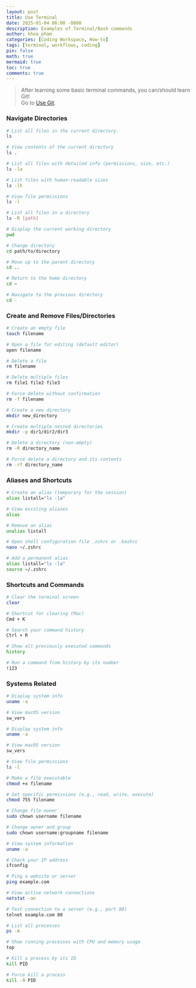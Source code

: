 ```yaml
---
layout: post
title: Use Terminal
date: 2025-01-04 06:00 -0800
description: Examples of Terminal/Bash commands
author: khoa_pham
categories: [Coding Workspace, How-to]
tags: [terminal, workflows, coding]
pin: false
math: true
mermaid: true
toc: true
comments: true
---
```


> After learning some basic terminal commands, you can/should learn Git!  
> Go to [Use Git](https://khoapham1002.github.io/mindpalace/posts/use-git/).

### Navigate Directories

```bash
# List all files in the current directory
ls

# View contents of the current directory
ls .

# List all files with detailed info (permissions, size, etc.)
ls -la

# List files with human-readable sizes
ls -lh

# View file permissions
ls -l

# List all files in a directory
ls -R [path]
```

```bash
# Display the current working directory
pwd

# Change directory
cd path/to/directory

# Move up to the parent directory
cd ..

# Return to the home directory
cd ~

# Navigate to the previous directory
cd -
```

### Create and Remove Files/Directories

```bash
# Create an empty file
touch filename

# Open a file for editing (default editor)
open filename

# Delete a file
rm filename

# Delete multiple files
rm file1 file2 file3

# Force delete without confirmation
rm -f filename
```

```bash
# Create a new directory
mkdir new_directory

# Create multiple nested directories
mkdir -p dir1/dir2/dir3

# Delete a directory (non-empty)
rm -R directory_name

# Force delete a directory and its contents
rm -rf directory_name
```

### Aliases and Shortcuts

```bash
# Create an alias (temporary for the session)
alias listall="ls -la"

# View existing aliases
alias

# Remove an alias
unalias listall
```

```bash
# Open shell configuration file .zshrc or .bashrc
nano ~/.zshrc

# Add a permanent alias
alias listall="ls -la"
source ~/.zshrc
```

### Shortcuts and Commands

```bash
# Clear the terminal screen
clear

# Shortcut for clearing (Mac)
Cmd + K
```

```bash
# Search your command history
Ctrl + R

# Show all previously executed commands
history

# Run a command from history by its number
!123
```

### Systems Related

```bash
# Display system info
uname -a

# View macOS version
sw_vers

# Display system info
uname -a

# View macOS version
sw_vers
```

```bash
# View file permissions
ls -l

# Make a file executable
chmod +x filename

# Set specific permissions (e.g., read, write, execute)
chmod 755 filename

# Change file owner
sudo chown username filename

# Change owner and group
sudo chown username:groupname filename

# View system information
uname -a
```

```bash
# Check your IP address
ifconfig

# Ping a website or server
ping example.com

# View active network connections
netstat -an

# Test connection to a server (e.g., port 80)
telnet example.com 80
```

```bash
# List all processes
ps -A

# Show running processes with CPU and memory usage
top

# Kill a process by its ID
kill PID

# Force kill a process
kill -9 PID
```
